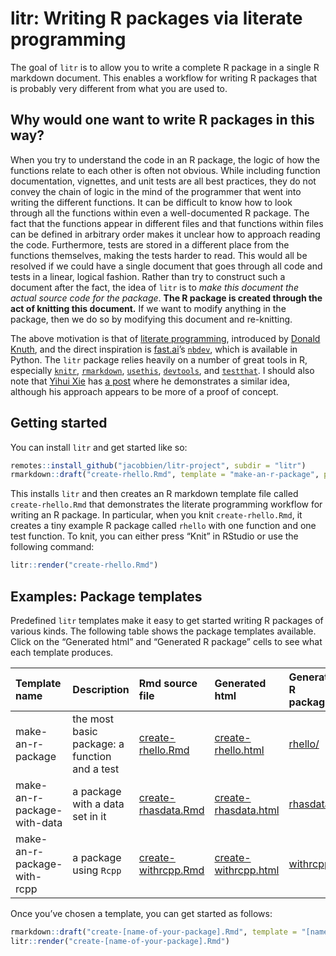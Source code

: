 
<!-- README.md is generated from README.Rmd. Please edit that file -->

# litr: Writing R packages via literate programming

<!-- badges: start -->
<!-- badges: end -->

The goal of `litr` is to allow you to write a complete R package in a
single R markdown document. This enables a workflow for writing R
packages that is probably very different from what you are used to.

## Why would one want to write R packages in this way?

When you try to understand the code in an R package, the logic of how
the functions relate to each other is often not obvious. While including
function documentation, vignettes, and unit tests are all best
practices, they do not convey the chain of logic in the mind of the
programmer that went into writing the different functions. It can be
difficult to know how to look through all the functions within even a
well-documented R package. The fact that the functions appear in
different files and that functions within files can be defined in
arbitrary order makes it unclear how to approach reading the code.
Furthermore, tests are stored in a different place from the functions
themselves, making the tests harder to read. This would all be resolved
if we could have a single document that goes through all code and tests
in a linear, logical fashion. Rather than try to construct such a
document after the fact, the idea of `litr` is to *make this document
the actual source code for the package*. **The R package is created
through the act of knitting this document.** If we want to modify
anything in the package, then we do so by modifying this document and
re-knitting.

The above motivation is that of [literate
programming](https://en.wikipedia.org/wiki/Literate_programming),
introduced by [Donald
Knuth](https://www-cs-faculty.stanford.edu/~knuth/), and the direct
inspiration is [fast.ai](https://www.fast.ai/about/)’s
[`nbdev`](https://nbdev.fast.ai/), which is available in Python. The
`litr` package relies heavily on a number of great tools in R,
especially [`knitr`](https://yihui.org/knitr/),
[`rmarkdown`](https://rmarkdown.rstudio.com/docs/index.html),
[`usethis`](https://usethis.r-lib.org/),
[`devtools`](https://devtools.r-lib.org/), and
[`testthat`](https://testthat.r-lib.org/). I should also note that
[Yihui Xie](https://yihui.org/en/) has [a post](https://yihui.org/rlp/)
where he demonstrates a similar idea, although his approach appears to
be more of a proof of concept.

## Getting started

You can install `litr` and get started like so:

``` r
remotes::install_github("jacobbien/litr-project", subdir = "litr")
rmarkdown::draft("create-rhello.Rmd", template = "make-an-r-package", package = "litr")
```

This installs `litr` and then creates an R markdown template file called
`create-rhello.Rmd` that demonstrates the literate programming workflow
for writing an R package. In particular, when you knit
`create-rhello.Rmd`, it creates a tiny example R package called `rhello`
with one function and one test function. To knit, you can either press
“Knit” in RStudio or use the following command:

``` r
litr::render("create-rhello.Rmd")
```

## Examples: Package templates

Predefined `litr` templates make it easy to get started writing R
packages of various kinds. The following table shows the package
templates available. Click on the “Generated html” and “Generated R
package” cells to see what each template produces.

| Template name               | Description                                   | Rmd source file                                                                                                                     | Generated html                                                                                                                                                       | Generated R package                                                                                            |
|:----------------------------|:----------------------------------------------|:------------------------------------------------------------------------------------------------------------------------------------|:---------------------------------------------------------------------------------------------------------------------------------------------------------------------|:---------------------------------------------------------------------------------------------------------------|
| make-an-r-package           | the most basic package: a function and a test | [create-rhello.Rmd](https://github.com/jacobbien/litr-project/blob/main/examples/make-an-r-package/create-rhello.Rmd)               | [create-rhello.html](https://htmlpreview.github.io/?https://github.com/jacobbien/litr-project/blob/main/examples/make-an-r-package/create-rhello.html)               | [rhello/](https://github.com/jacobbien/litr-project/blob/main/examples/make-an-r-package/rhello)               |
| make-an-r-package-with-data | a package with a data set in it               | [create-rhasdata.Rmd](https://github.com/jacobbien/litr-project/blob/main/examples/make-an-r-package-with-data/create-rhasdata.Rmd) | [create-rhasdata.html](https://htmlpreview.github.io/?https://github.com/jacobbien/litr-project/blob/main/examples/make-an-r-package-with-data/create-rhasdata.html) | [rhasdata/](https://github.com/jacobbien/litr-project/blob/main/examples/make-an-r-package-with-data/rhasdata) |
| make-an-r-package-with-rcpp | a package using `Rcpp`                        | [create-withrcpp.Rmd](https://github.com/jacobbien/litr-project/blob/main/examples/make-an-r-package-with-rcpp/create-withrcpp.Rmd) | [create-withrcpp.html](https://htmlpreview.github.io/?https://github.com/jacobbien/litr-project/blob/main/examples/make-an-r-package-with-rcpp/create-withrcpp.html) | [withrcpp/](https://github.com/jacobbien/litr-project/blob/main/examples/make-an-r-package-with-rcpp/withrcpp) |

Once you’ve chosen a template, you can get started as follows:

``` r
rmarkdown::draft("create-[name-of-your-package].Rmd", template = "[name-of-template]", package = "litr")
litr::render("create-[name-of-your-package].Rmd")
```
